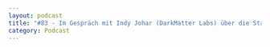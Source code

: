 ```yaml
---
layout: podcast
title: "#83 - Im Gespräch mit Indy Johar (DarkMatter Labs) über die Stadtarchitektur und Stadtentwicklung unter Berücksichtigung des Klimawandels (in Englisch)"
category: Podcast
---
```


<p><script class="podigee-podcast-player" src="https://cdn.podigee.com/podcast-player/javascripts/podigee-podcast-player.js" data-configuration="https://interviews-4-future.podigee.io/83-i4f/embed?context=external"></script></p>
